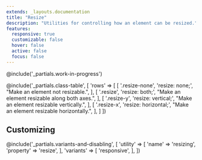 ```yaml
---
extends: _layouts.documentation
title: "Resize"
description: "Utilities for controlling how an element can be resized."
features:
  responsive: true
  customizable: false
  hover: false
  active: false
  focus: false
---
```


@include('_partials.work-in-progress')


@include('_partials.class-table', [
  'rows' => [
    [
      '.resize-none',
      'resize: none;',
      "Make an element not resizable.",
    ],
    [
      '.resize',
      'resize: both;',
      "Make an element resizable along both axes.",
    ],
    [
      '.resize-y',
      'resize: vertical;',
      "Make an element resizable vertically.",
    ],
    [
      '.resize-x',
      'resize: horizontal;',
      "Make an element resizable horizontally.",
    ],
  ]
])

## Customizing

@include('_partials.variants-and-disabling', [
    'utility' => [
        'name' => 'resizing',
        'property' => 'resize',
    ],
    'variants' => [
        'responsive',
    ],
])
